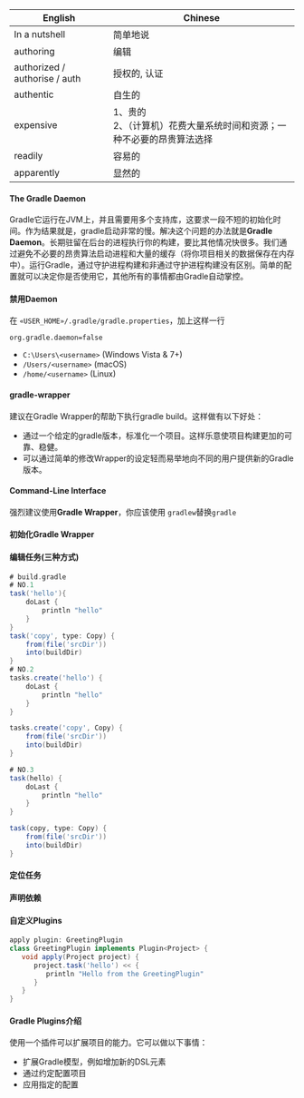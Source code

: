 | English                       | Chinese                                                      |
| ----------------------------- | ------------------------------------------------------------ |
| In a nutshell                 | 简单地说                                                     |
| authoring                     | 编辑                                                         |
| authorized / authorise / auth | 授权的, 认证                                                 |
| authentic                     | 自生的                                                       |
| expensive                     | 1、贵的<br />2、（计算机）花费大量系统时间和资源；一种不必要的昂贵算法选择 |
| readily                       | 容易的                                                       |
| apparently                    | 显然的                                                       |



#### The Gradle Daemon

Gradle它运行在JVM上，并且需要用多个支持库，这要求一段不短的初始化时间。作为结果就是，gradle启动非常的慢。解决这个问题的办法就是**Gradle Daemon**。长期驻留在后台的进程执行你的构建，要比其他情况快很多。我们通过避免不必要的昂贵算法启动进程和大量的缓存（将你项目相关的数据保存在内存中）。运行Gradle，通过守护进程构建和非通过守护进程构建没有区别。简单的配置就可以决定你是否使用它，其他所有的事情都由Gradle自动掌控。







#### 禁用Daemon

在 `«USER_HOME»/.gradle/gradle.properties`，加上这样一行

```properties
org.gradle.daemon=false
```

- `C:\Users\<username>` (Windows Vista & 7+)
- `/Users/<username>` (macOS)
- `/home/<username>` (Linux)













#### gradle-wrapper

建议在Gradle Wrapper的帮助下执行gradle build。这样做有以下好处：

- 通过一个给定的gradle版本，标准化一个项目。这样乐意使项目构建更加的可靠、稳健。
- 可以通过简单的修改Wrapper的设定轻而易举地向不同的用户提供新的Gradle版本。

#### Command-Line Interface

强烈建议使用**Gradle Wrapper**，你应该使用 `gradlew`替换`gradle`



#### 初始化Gradle Wrapper

 

#### 编辑任务(三种方式)

```groovy
# build.gradle
# NO.1
task('hello'){
    doLast {
        println "hello"
    }
}
task('copy', type: Copy) {
    from(file('srcDir'))
    into(buildDir)
}
# NO.2
tasks.create('hello') {
    doLast {
        println "hello"
    }
}

tasks.create('copy', Copy) {
    from(file('srcDir'))
    into(buildDir)
}

# NO.3
task(hello) {
    doLast {
        println "hello"
    }
}

task(copy, type: Copy) {
    from(file('srcDir'))
    into(buildDir)
}
```

#### 定位任务



#### 声明依赖



#### 自定义Plugins

```groovy
apply plugin: GreetingPlugin
class GreetingPlugin implements Plugin<Project> {
   void apply(Project project) {
      project.task('hello') << {
         println "Hello from the GreetingPlugin"
      }
   }
}
```





#### Gradle Plugins介绍

使用一个插件可以扩展项目的能力。它可以做以下事情：

- 扩展Gradle模型，例如增加新的DSL元素
- 通过约定配置项目
- 应用指定的配置



